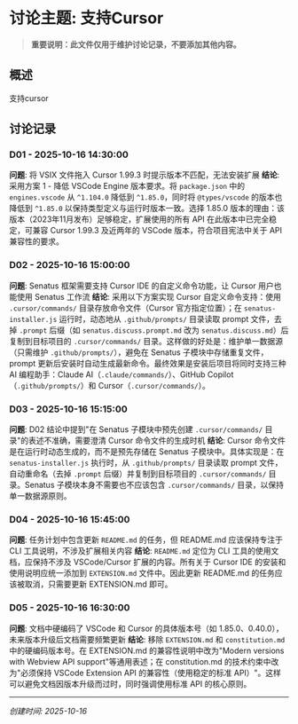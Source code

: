 # 讨论主题: 支持Cursor

> **重要说明：此文件仅用于维护讨论记录，不要添加其他内容。**

## 概述
支持cursor

## 讨论记录
<!--
每次讨论记录格式：
### D01 - YYYY-MM-DD HH:MM:SS
**问题**: [讨论的具体问题]
**结论**: [达成的结论或决策]

编号格式: D01, D02, D03...（D = Discussion）
-->

### D01 - 2025-10-16 14:30:00
**问题**: 将 VSIX 文件拖入 Cursor 1.99.3 时提示版本不匹配，无法安装扩展
**结论**: 采用方案 1 - 降低 VSCode Engine 版本要求。将 `package.json` 中的 `engines.vscode` 从 `^1.104.0` 降低到 `^1.85.0`，同时将 `@types/vscode` 的版本也降低到 `^1.85.0` 以保持类型定义与运行时版本一致。选择 1.85.0 版本的理由：该版本（2023年11月发布）足够稳定，扩展使用的所有 API 在此版本中已完全稳定，可兼容 Cursor 1.99.3 及近两年的 VSCode 版本，符合项目宪法中关于 API 兼容性的要求。

### D02 - 2025-10-16 15:00:00
**问题**: Senatus 框架需要支持 Cursor IDE 的自定义命令功能，让 Cursor 用户也能使用 Senatus 工作流
**结论**: 采用以下方案实现 Cursor 自定义命令支持：使用 `.cursor/commands/` 目录存放命令文件（Cursor 官方指定位置）；在 `senatus-installer.js` 运行时，动态地从 `.github/prompts/` 目录读取 prompt 文件，去掉 `.prompt` 后缀（如 `senatus.discuss.prompt.md` 改为 `senatus.discuss.md`）后复制到目标项目的 `.cursor/commands/` 目录。这样做的好处是：维护单一数据源（只需维护 `.github/prompts/`），避免在 Senatus 子模块中存储重复文件，prompt 更新后安装时自动生成最新命令。最终效果是安装后项目将同时支持三种 AI 编程助手：Claude AI（`.claude/commands/`）、GitHub Copilot（`.github/prompts/`）和 Cursor（`.cursor/commands/`）。

### D03 - 2025-10-16 15:15:00
**问题**: D02 结论中提到"在 Senatus 子模块中预先创建 `.cursor/commands/` 目录"的表述不准确，需要澄清 Cursor 命令文件的生成时机
**结论**: Cursor 命令文件是在运行时动态生成的，而不是预先存储在 Senatus 子模块中。具体实现是：在 `senatus-installer.js` 执行时，从 `.github/prompts/` 目录读取 prompt 文件，自动重命名（去掉 `.prompt` 后缀）并复制到目标项目的 `.cursor/commands/` 目录。Senatus 子模块本身不需要也不应该包含 `.cursor/commands/` 目录，以保持单一数据源原则。

### D04 - 2025-10-16 15:45:00
**问题**: 任务计划中包含更新 `README.md` 的任务，但 README.md 应该保持专注于 CLI 工具说明，不涉及扩展相关内容
**结论**: `README.md` 定位为 CLI 工具的使用文档，应保持不涉及 VSCode/Cursor 扩展的内容。所有关于 Cursor IDE 的安装和使用说明应统一添加到 `EXTENSION.md` 文件中。因此更新 README.md 的任务应该被取消，只需要更新 EXTENSION.md 即可。

### D05 - 2025-10-16 16:30:00
**问题**: 文档中硬编码了 VSCode 和 Cursor 的具体版本号（如 1.85.0、0.40.0），未来版本升级后文档需要频繁更新
**结论**: 移除 `EXTENSION.md` 和 `constitution.md` 中的硬编码版本号。在 EXTENSION.md 的兼容性说明中改为"Modern versions with Webview API support"等通用表述；在 constitution.md 的技术约束中改为"必须保持 VSCode Extension API 的兼容性（使用稳定的标准 API）"。这样可以避免文档因版本升级而过时，同时强调使用标准 API 的核心原则。

---
*创建时间: 2025-10-16*
